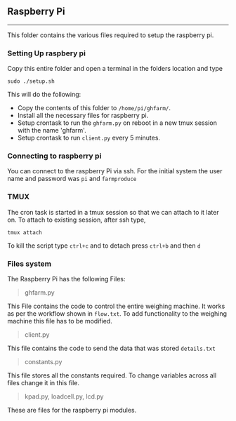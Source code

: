 ## Raspberry Pi

---

This folder contains the various files required to setup the raspberry pi.

### Setting Up raspbery pi

Copy this entire folder and open a terminal in the folders location and type
```
sudo ./setup.sh
```
This will do the following:
* Copy the contents of this folder to `/home/pi/ghfarm/`.
* Install all the necessary files for raspberry pi.
* Setup crontask to run the `ghfarm.py` on reboot in a new tmux session with the name 'ghfarm'.
* Setup crontask to run `client.py` every 5 minutes.

### Connecting to raspberry pi

You can connect to the raspberry Pi via ssh.
For the initial system the user name and password was `pi` and `farmproduce`

### TMUX
The cron task is started in a tmux session so that we can attach to it later on.
To attach to existing session, after ssh type,
```
tmux attach
```
To kill the script type `ctrl+c` and to detach press `ctrl+b` and then `d`

### Files system

The Raspberry Pi has the following Files:
> ghfarm.py

This File contains the code to control the entire weighing machine. It works as per the workflow shown in `flow.txt`. To add functionality to the weighing machine this file has to be modified.

> client.py

This file contains the code to send the data that was stored `details.txt`

> constants.py

This file stores all the constants required. To change variables across all files change it in this file.  

> kpad.py, loadcell.py, lcd.py

These are files for the raspberry pi modules.
